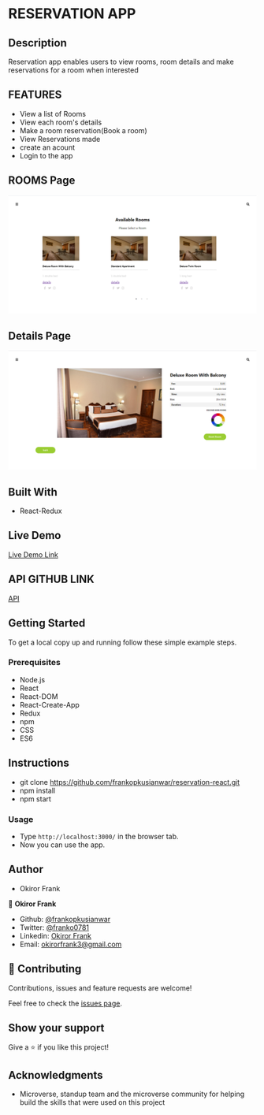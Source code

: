# RESERVATION APP

## Description

Reservation app enables users to view rooms, room details and make reservations for a room when interested

## FEATURES

- View a list of Rooms
- View each room's details
- Make a room reservation(Book a room)
- View Reservations made
- create an acount
- Login to the app

## ROOMS Page
![screenshot](./src/assets/img/listrooms.PNG)

## Details Page
![screenshot](./src/assets/img/roomdetails.PNG)

## Built With

- React-Redux

## Live Demo

[Live Demo Link](https://reservation-react.herokuapp.com/)

## API GITHUB LINK

[API](https://github.com/frankopkusianwar/capstone-api)

## Getting Started

To get a local copy up and running follow these simple example steps.

### Prerequisites

- Node.js
- React
- React-DOM
- React-Create-App
- Redux
- npm
- CSS
- ES6

## Instructions

- git clone https://github.com/frankopkusianwar/reservation-react.git
- npm install
- npm start

### Usage

- Type ```http://localhost:3000/``` in the browser tab.
- Now you can use the app.

## Author

- Okiror Frank

👤 **Okiror Frank**

- Github: [@frankopkusianwar](https://github.com/frankopkusianwar)
- Twitter: [@franko0781](https://twitter.com/franko0781)
- Linkedin: [Okiror Frank](https://linkedin.com/in/frank-okiror)
- Email: okirorfrank3@gmail.com

## 🤝 Contributing

Contributions, issues and feature requests are welcome!

Feel free to check the [issues page](issues/).

## Show your support

Give a ⭐️ if you like this project!

## Acknowledgments

- Microverse, standup team and the microverse community for helping build the skills that were used on this project
